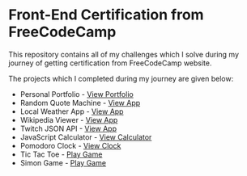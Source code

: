# Front-End Certification from FreeCodeCamp
This repository contains all of my challenges which I solve during my journey of getting certification from FreeCodeCamp website.

The projects which I completed during my journey are given below:
* Personal Portfolio - [View Portfolio](https://www.mehmoodahmad.me) 
* Random Quote Machine - [View App](https://codepen.io/maksuperlink/full/YaYxax/)
* Local Weather App - [View App](https://codepen.io/maksuperlink/full/bvLjyW/)
* Wikipedia Viewer - [View App](https://codepen.io/maksuperlink/full/JLLNMW/)
* Twitch JSON API - [View App](https://codepen.io/maksuperlink/full/geeVGw/)
* JavaScript Calculator - [View Calculator](https://codepen.io/maksuperlink/full/bvKOGN/)
* Pomodoro Clock - [View Clock](https://codepen.io/maksuperlink/full/oqPMPZ/)
* Tic Tac Toe - [Play Game](https://codepen.io/maksuperlink/full/wmQowV/)
* Simon Game - [Play Game](https://codepen.io/maksuperlink/full/bvZdoZ/)
